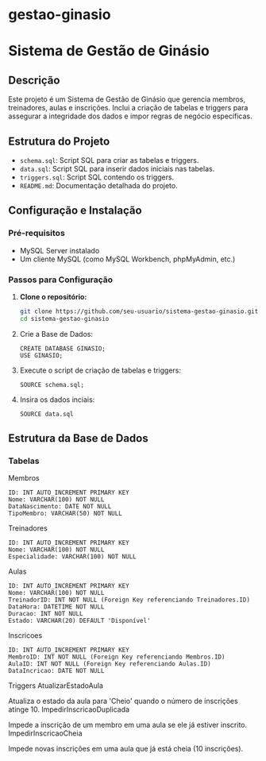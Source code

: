 # gestao-ginasio

# Sistema de Gestão de Ginásio

## Descrição

Este projeto é um Sistema de Gestão de Ginásio que gerencia membros, treinadores, aulas e inscrições. Inclui a criação de tabelas e triggers para assegurar a integridade dos dados e impor regras de negócio específicas.

## Estrutura do Projeto

- `schema.sql`: Script SQL para criar as tabelas e triggers.
- `data.sql`: Script SQL para inserir dados iniciais nas tabelas.
- `triggers.sql`: Script SQL contendo os triggers.
- `README.md`: Documentação detalhada do projeto.

## Configuração e Instalação

### Pré-requisitos

- MySQL Server instalado
- Um cliente MySQL (como MySQL Workbench, phpMyAdmin, etc.)

### Passos para Configuração

1. **Clone o repositório:**

   ```bash
   git clone https://github.com/seu-usuario/sistema-gestao-ginasio.git
   cd sistema-gestao-ginasio
     ```

2. Crie a Base de Dados:
   ```
   CREATE DATABASE GINASIO;
   USE GINASIO;
   ```
3. Execute o script de criação de tabelas e triggers:
     ```
     SOURCE schema.sql;
     ```
4. Insira os dados inciais:
     ```
     SOURCE data.sql
     ```

## Estrutura da Base de Dados
### Tabelas

Membros

    ID: INT AUTO_INCREMENT PRIMARY KEY
    Nome: VARCHAR(100) NOT NULL
    DataNascimento: DATE NOT NULL
    TipoMembro: VARCHAR(50) NOT NULL

Treinadores

    ID: INT AUTO_INCREMENT PRIMARY KEY
    Nome: VARCHAR(100) NOT NULL
    Especialidade: VARCHAR(100) NOT NULL

Aulas

    ID: INT AUTO_INCREMENT PRIMARY KEY
    Nome: VARCHAR(100) NOT NULL
    TreinadorID: INT NOT NULL (Foreign Key referenciando Treinadores.ID)
    DataHora: DATETIME NOT NULL
    Duracao: INT NOT NULL
    Estado: VARCHAR(20) DEFAULT 'Disponível'

Inscricoes

    ID: INT AUTO_INCREMENT PRIMARY KEY
    MembroID: INT NOT NULL (Foreign Key referenciando Membros.ID)
    AulaID: INT NOT NULL (Foreign Key referenciando Aulas.ID)
    DataIncricao: DATE NOT NULL

Triggers
AtualizarEstadoAula

Atualiza o estado da aula para 'Cheio' quando o número de inscrições atinge 10.
ImpedirInscricaoDuplicada

Impede a inscrição de um membro em uma aula se ele já estiver inscrito.
ImpedirInscricaoCheia

Impede novas inscrições em uma aula que já está cheia (10 inscrições).

